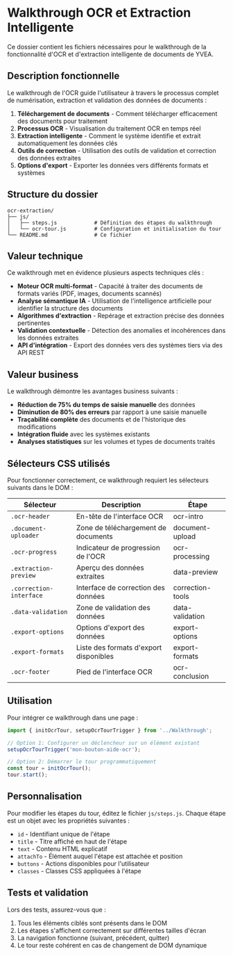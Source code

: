 # Walkthrough OCR et Extraction Intelligente

Ce dossier contient les fichiers nécessaires pour le walkthrough de la fonctionnalité d'OCR et d'extraction intelligente de documents de YVEA.

## Description fonctionnelle

Le walkthrough de l'OCR guide l'utilisateur à travers le processus complet de numérisation, extraction et validation des données de documents :

1. **Téléchargement de documents** - Comment télécharger efficacement des documents pour traitement
2. **Processus OCR** - Visualisation du traitement OCR en temps réel
3. **Extraction intelligente** - Comment le système identifie et extrait automatiquement les données clés
4. **Outils de correction** - Utilisation des outils de validation et correction des données extraites
5. **Options d'export** - Exporter les données vers différents formats et systèmes

## Structure du dossier

```
ocr-extraction/
├── js/
│   ├── steps.js            # Définition des étapes du walkthrough
│   └── ocr-tour.js         # Configuration et initialisation du tour
└── README.md               # Ce fichier
```

## Valeur technique

Ce walkthrough met en évidence plusieurs aspects techniques clés :

- **Moteur OCR multi-format** - Capacité à traiter des documents de formats variés (PDF, images, documents scannés)
- **Analyse sémantique IA** - Utilisation de l'intelligence artificielle pour identifier la structure des documents
- **Algorithmes d'extraction** - Repérage et extraction précise des données pertinentes
- **Validation contextuelle** - Détection des anomalies et incohérences dans les données extraites
- **API d'intégration** - Export des données vers des systèmes tiers via des API REST

## Valeur business

Le walkthrough démontre les avantages business suivants :

- **Réduction de 75% du temps de saisie manuelle** des données
- **Diminution de 80% des erreurs** par rapport à une saisie manuelle
- **Traçabilité complète** des documents et de l'historique des modifications
- **Intégration fluide** avec les systèmes existants
- **Analyses statistiques** sur les volumes et types de documents traités

## Sélecteurs CSS utilisés

Pour fonctionner correctement, ce walkthrough requiert les sélecteurs suivants dans le DOM :

| Sélecteur | Description | Étape |
|-----------|-------------|-------|
| `.ocr-header` | En-tête de l'interface OCR | ocr-intro |
| `.document-uploader` | Zone de téléchargement de documents | document-upload |
| `.ocr-progress` | Indicateur de progression de l'OCR | ocr-processing |
| `.extraction-preview` | Aperçu des données extraites | data-preview |
| `.correction-interface` | Interface de correction des données | correction-tools |
| `.data-validation` | Zone de validation des données | data-validation |
| `.export-options` | Options d'export des données | export-options |
| `.export-formats` | Liste des formats d'export disponibles | export-formats |
| `.ocr-footer` | Pied de l'interface OCR | ocr-conclusion |

## Utilisation

Pour intégrer ce walkthrough dans une page :

```javascript
import { initOcrTour, setupOcrTourTrigger } from '../Walkthrough';

// Option 1: Configurer un déclencheur sur un élément existant
setupOcrTourTrigger('mon-bouton-aide-ocr');

// Option 2: Démarrer le tour programmatiquement
const tour = initOcrTour();
tour.start();
```

## Personnalisation

Pour modifier les étapes du tour, éditez le fichier `js/steps.js`. Chaque étape est un objet avec les propriétés suivantes :

- `id` - Identifiant unique de l'étape
- `title` - Titre affiché en haut de l'étape
- `text` - Contenu HTML explicatif
- `attachTo` - Élément auquel l'étape est attachée et position
- `buttons` - Actions disponibles pour l'utilisateur
- `classes` - Classes CSS appliquées à l'étape

## Tests et validation

Lors des tests, assurez-vous que :

1. Tous les éléments ciblés sont présents dans le DOM
2. Les étapes s'affichent correctement sur différentes tailles d'écran
3. La navigation fonctionne (suivant, précédent, quitter)
4. Le tour reste cohérent en cas de changement de DOM dynamique 